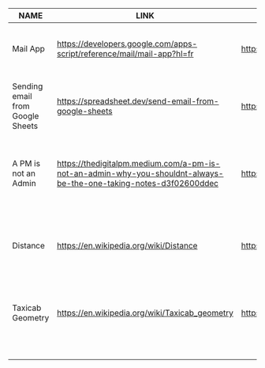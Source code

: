 
| NAME | LINK | SOURCE | VALIDATION | SUBJECT | REASON |
|------|------|---------|------------|---------|--------|
| Mail App | https://developers.google.com/apps-script/reference/mail/mail-app?hl=fr | https://developers.google.com/ | Validated | Send email | Communication Team, to send an email with total control on the content |
| Sending email from Google Sheets | https://spreadsheet.dev/send-email-from-google-sheets | https://spreadsheet.dev/ | Validated | Send email | QA Communication, to send a mail when there is a failure on the test case |
| A PM is not an Admin | https://thedigitalpm.medium.com/a-pm-is-not-an-admin-why-you-shouldnt-always-be-the-one-taking-notes-d3f02600ddec | https://thedigitalpm.medium.com/ | Validated | Project Manager  | Team Organisation, to clarify the role of the project manager that is cleary not an assistant |
| Distance | https://en.wikipedia.org/wiki/Distance | https://en.wikipedia.org/wiki/Main_Page | Validated | Algorithm | Tanks management how to calculate the minimal distance of a path |
| Taxicab Geometry | https://en.wikipedia.org/wiki/Taxicab_geometry | https://en.wikipedia.org/wiki/Main_Page| Validated | Algorithm | Tanks management, to calculate a distance between two points |
|  |  |  |  |
|  |  |  |  |
|  |  |  |  |
|  |  |  |  |
|  |  |  |  |

       
